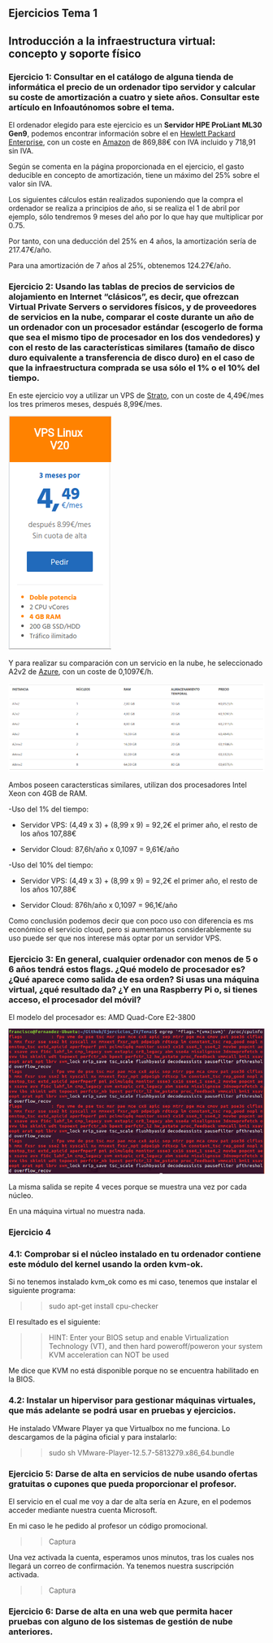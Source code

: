 ## Ejercicios Tema 1

## Introducción a la infraestructura virtual: concepto y soporte físico

### Ejercicio 1: Consultar en el catálogo de alguna tienda de informática el precio de un ordenador tipo servidor y calcular su coste de amortización a cuatro y siete años. Consultar este artículo en Infoautónomos sobre el tema.

El ordenador elegido para este ejercicio es un **Servidor HPE ProLiant ML30 Gen9**, podemos encontrar información sobre el en
[Hewlett Packard Enterprise](https://www.hpe.com/es/es/product-catalog/servers/proliant-servers/pip.hpe-proliant-ml30-gen9-server.1008556812.html), 
con un coste en [Amazon](https://www.amazon.es/Hewlett-Packard-Enterprise-ProLiant-E3-1220V5/dp/B01C6Z1T1A/ref=pd_lpo_sbs_147_t_0?_encoding=UTF8&psc=1&refRID=9D5J8FVDPG4M836XS2RN) 
de 869,88€ con IVA incluido y 718,91 sin IVA.

Según se comenta en la página proporcionada en el ejercicio, el gasto deducible en concepto de amortización, tiene un máximo del 25% sobre el valor sin IVA.

Los siguientes cálculos están realizados suponiendo que la compra el ordenador se realiza a principios de año, si se realiza
el 1 de abril por ejemplo, sólo tendremos 9 meses del año por lo que hay que multiplicar por 0.75.

Por tanto, con una deducción del 25% en 4 años, la amortización sería de 217.47€/año.

Para una amortización de 7 años al 25%, obtenemos 124.27€/año.

### Ejercicio 2: Usando las tablas de precios de servicios de alojamiento en Internet “clásicos”, es decir, que ofrezcan Virtual Private Servers o servidores físicos, y de proveedores de servicios en la nube, comparar el coste durante un año de un ordenador con un procesador estándar (escogerlo de forma que sea el mismo tipo de procesador en los dos vendedores) y con el resto de las características similares (tamaño de disco duro equivalente a transferencia de disco duro) en el caso de que la infraestructura comprada se usa sólo el 1% o el 10% del tiempo.

En este ejercicio voy a utilizar un VPS de [Strato](https://www.strato.es/vps-linux/), con un coste de 4,49€/mes los tres primeros meses, después 8,99€/mes.

![curl](https://github.com/franfermi/Ejercicios_IV/blob/master/Tema1/Capturas/precios_VPS.png)

Y para realizar su comparación con un servicio en la nube, he seleccionado A2v2 de [Azure](https://azure.microsoft.com/es-es/pricing/details/cloud-services/), con un coste de 0,1097€/h.

![curl](https://github.com/franfermi/Ejercicios_IV/blob/master/Tema1/Capturas/precios_cloud_azure.png)

Ambos poseen caractersticas similares, utilizan dos procesadores Intel Xeon con 4GB de RAM.

-Uso del 1% del tiempo:

* Servidor VPS: (4,49 x 3) + (8,99 x 9) = 92,2€ el primer año, el resto de los años 107,88€

* Servidor Cloud: 87,6h/año x 0,1097 = 9,61€/año

-Uso del 10% del tiempo:

* Servidor VPS: (4,49 x 3) + (8,99 x 9) = 92,2€ el primer año, el resto de los años 107,88€

* Servidor Cloud: 876h/año x 0,1097 = 96,1€/año

Como conclusión podemos decir que con poco uso con diferencia es ms económico el servicio cloud, pero si aumentamos considerablemente su uso puede ser que nos interese más optar por un servidor VPS.

### Ejercicio 3: En general, cualquier ordenador con menos de 5 o 6 años tendrá estos flags. ¿Qué modelo de procesador es? ¿Qué aparece como salida de esa orden? Si usas una máquina virtual, ¿qué resultado da? ¿Y en una Raspberry Pi o, si tienes acceso, el procesador del móvil?

El modelo del procesador es: AMD Quad-Core E2-3800

![curl](https://github.com/franfermi/Ejercicios_IV/blob/master/Tema1/Capturas/flags.png)

La misma salida se repite 4 veces porque se muestra una vez por cada núcleo.

En una máquina virtual no muestra nada.

### Ejercicio 4

### 4.1: Comprobar si el núcleo instalado en tu ordenador contiene este módulo del kernel usando la orden kvm-ok.

Si no tenemos instalado kvm_ok como es mi caso, tenemos que instalar el siguiente programa:

>> sudo apt-get install cpu-checker

El resultado es el siguiente:

>> HINT: Enter your BIOS setup and enable Virtualization Technology (VT), and then hard poweroff/poweron your system
>> KVM acceleration can NOT be used

Me dice que KVM no está disponible porque no se encuentra habilitado en la BIOS.

### 4.2: Instalar un hipervisor para gestionar máquinas virtuales, que más adelante se podrá usar en pruebas y ejercicios.

He instalado VMware Player ya que Virtualbox no me funciona. Lo descargamos de la página oficial y para instalarlo:

>> sudo sh VMware-Player-12.5.7-5813279.x86_64.bundle

### Ejercicio 5: Darse de alta en servicios de nube usando ofertas gratuitas o cupones que pueda proporcionar el profesor.

El servicio en el cual me voy a dar de alta sería en Azure, en el podemos acceder mediante nuestra cuenta Microsoft.

En mi caso le he pedido al profesor un código promocional.

>> Captura

Una vez activada la cuenta, esperamos unos minutos, tras los cuales nos llegará un correo de confirmación. Ya tenemos nuestra
suscripción activada.

>> Captura

### Ejercicio 6: Darse de alta en una web que permita hacer pruebas con alguno de los sistemas de gestión de nube anteriores.
